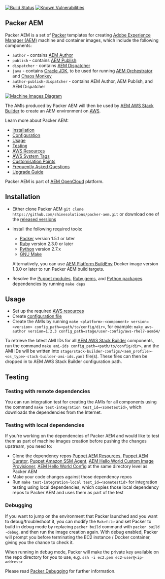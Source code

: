 [![Build Status](https://github.com/shinesolutions/packer-aem/workflows/CI/badge.svg)](https://github.com/shinesolutions/packer-aem/actions?query=workflow%3ACI)
[![Known Vulnerabilities](https://snyk.io/test/github/shinesolutions/packer-aem/badge.svg)](https://snyk.io/test/github/shinesolutions/packer-aem)

Packer AEM
----------

Packer AEM is a set of [Packer](https://www.packer.io/) templates for creating [Adobe Experience Manager (AEM)](http://www.adobe.com/au/marketing-cloud/enterprise-content-management.html) machine and container images, which include the following components:

* `author` - contains [AEM Author](https://helpx.adobe.com/experience-manager/6-3/sites/authoring/using/author.html)
* `publish` - contains [AEM Publish](https://helpx.adobe.com/experience-manager/6-3/sites/authoring/using/author.html)
* `dispatcher` - contains [AEM Dispatcher](https://helpx.adobe.com/experience-manager/dispatcher/using/dispatcher.html)
* `java` - contains [Oracle JDK](http://www.oracle.com/technetwork/java/javase/downloads/index.html), to be used for running [AEM Orchestrator](https://github.com/shinesolutions/aem-orchestrator) and [Chaos Monkey](https://netflix.github.io/chaosmonkey/)
* `author-publish-dispatcher` - contains AEM Author, AEM Publish, and AEM Dispatcher

[![Machine Images Diagram](https://raw.github.com/shinesolutions/packer-aem/master/docs/machine-images-diagram.png)](https://raw.github.com/shinesolutions/packer-aem/master/docs/machine-images-diagram.png)

The AMIs produced by Packer AEM will then be used by [AEM AWS Stack Builder](https://github.com/shinesolutions/aem-aws-stack-builder) to create an AEM environment on [AWS](https://aws.amazon.com/).

Learn more about Packer AEM:

* [Installation](https://github.com/shinesolutions/packer-aem#installation)
* [Configuration](https://github.com/shinesolutions/packer-aem/blob/master/docs/configuration.md)
* [Usage](https://github.com/shinesolutions/packer-aem#usage)
* [Testing](https://github.com/shinesolutions/packer-aem#testing)
* [AWS Resources](https://github.com/shinesolutions/packer-aem/blob/master/docs/aws-resources.md)
* [AWS System Tags](https://github.com/shinesolutions/packer-aem/blob/master/docs/aws-system-tags.md)
* [Customisation Points](https://github.com/shinesolutions/packer-aem/blob/master/docs/customisation-points.md)
* [Frequently Asked Questions](https://github.com/shinesolutions/packer-aem/blob/master/docs/faq.md)
* [Upgrade Guide](https://github.com/shinesolutions/packer-aem/blob/master/docs/upgrade-guide.md)

Packer AEM is part of [AEM OpenCloud](https://aemopencloud.io) platform.

Installation
------------

- Either clone Packer AEM `git clone https://github.com/shinesolutions/packer-aem.git` or download one of the [released versions](https://github.com/shinesolutions/packer-aem/releases)
- Install the following required tools:
  * [Packer](https://www.packer.io/) version 1.5.1 or later
  * [Ruby](https://www.ruby-lang.org/en/) version 2.3.0 or later
  * [Python](https://www.python.org/downloads/) version 2.7.x
  * [GNU Make](https://www.gnu.org/software/make/)<br/>

  Alternatively, you can use [AEM Platform BuildEnv](https://github.com/shinesolutions/aem-platform-buildenv) Docker image version 1.3.0 or later to run Packer AEM build targets.
- Resolve the [Puppet modules](https://github.com/shinesolutions/packer-aem/blob/master/Puppetfile), [Ruby gems](https://github.com/shinesolutions/packer-aem/blob/master/Gemfile), and [Python packages](https://github.com/shinesolutions/packer-aem/blob/master/requirements.txt) dependencies by running `make deps`

Usage
-----

- Set up the required [AWS resources](https://github.com/shinesolutions/packer-aem/blob/master/docs/aws-resources.md)
- Create [configuration file](https://github.com/shinesolutions/packer-aem/blob/master/docs/configuration.md)
- Create the AMIs by running `make <platform>-<component> version=<version> config_path=<path/to/config/dir>`, for example: `make aws-author version=1.2.3 config_path=stage/user-config/aws-rhel7-aem64/`

To retrieve the latest AMI IDs for all [AEM AWS Stack Builder](https://github.com/shinesolutions/aem-aws-stack-builder) components, run the command `make ami-ids config_path=<path/to/config/dir>`, and the AMI IDs will be written into `stage/stack-builder-configs/<aem_profile>-<os_type>-stack-builder-ami-ids.yaml` file(s). These files can then be dropped in to AEM AWS Stack Builder configuration path.

Testing
-------

### Testing with remote dependencies

You can run integration test for creating the AMIs for all components using the command `make test-integration test_id=<sometestid>`, which downloads the dependencies from the Internet.

### Testing with local dependencies

If you're working on the dependencies of Packer AEM and would like to test them as part of machine images creation before pushing the changes upstream, you need to:

- Clone the dependency repos [Puppet AEM Resources](https://github.com/shinesolutions/puppet-aem-resources), [Puppet AEM Curator](https://github.com/shinesolutions/puppet-aem-curator), [Puppet Amazon SSM Agent](https://github.com/shinesolutions/puppet-amazon-ssm-agent), [AEM Hello World Custom Image Provisioner](https://github.com/shinesolutions/aem-helloworld-custom-image-provisioner), [AEM Hello World Config](https://github.com/shinesolutions/aem-helloworld-config) at the same directory level as Packer AEM
- Make your code changes against those dependency repos
- Run `make test-integration-local test_id=<sometestid>` for integration testing using local dependencies, which copies those local dependency repos to Packer AEM and uses them as part of the test

### Debugging

If you want to jump on the environment that Packer launched and you want to debug/troubleshoot it, you can modify the `Makefile` and set Packer to build in debug mode by replacing `packer build` command with `packer build -debug`, and then run the image creation again. With debug enabled, Packer will prompt you before terminating the EC2 instance / Docker container, giving you the chance to check it.

When running in debug mode, Packer will make the private key available on the repo directory for you to use, e.g. `ssh -i ec2.pem ec2-user@<ip-address>`

Please read [Packer Debugging](https://www.packer.io/docs/other/debugging.html) for further information.
